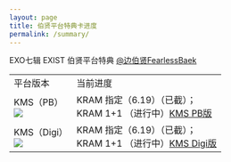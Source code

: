 ```yaml
---
layout: page
title: 伯贤平台特典卡进度
permalink: /summary/
---
```



EXO七辑 EXIST 伯贤平台特典 [@边伯贤FearlessBaek](https://weibo.com/u/3694863325)



<font size=2>

<div class="row">
    <div class="span4">
        <table>
          <tr>
            <td>平台版本</td>
            <td>当前进度</td>
          </tr>
          <tr>
            <td style="vertical-align: middle">KMS（PB）<br><img src="https://github.com/baekhyunee56/baekhyunee56.github.io/assets/137210713/6db205a4-59e4-4873-9db7-9fcb6f0fdd99" /></td>
            <td style="vertical-align: middle">KRAM 指定（6.19）（已截）；<br> KRAM 1+1 （进行中）<a href="https://shop1382036085.v.weidian.com/item.html?itemID=6405689639">KMS PB版</a></td>
          </tr>
          <tr>
            <td style="vertical-align: middle">KMS（Digi）<br><img src="https://github.com/baekhyunee56/baekhyunee56.github.io/assets/137210713/6db205a4-59e4-4873-9db7-9fcb6f0fdd99" /></td>
            <td style="vertical-align: middle">KRAM 指定（6.19）（已截）；<br> KRAM 1+1 （进行中）<a href="https://shop1382036085.v.weidian.com/item.html?itemID=6405681769">KMS Digi版</a></td>
          </tr>
        </table>
    </div>
</div>
</font>



